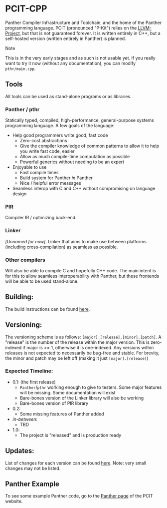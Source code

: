 # PCIT-CPP

Panther Compiler Infrastructure and Toolchain, and the home of the Panther programming language. PCIT (pronounced "P-Kit") relies on the [LLVM-Project](https://github.com/llvm/llvm-project), but that is not guaranteed forever. It is written entirely in C++, but a self-hosted version (written entirely in Panther) is planned.

> [!NOTE]
> This is in the very early stages and as such is not usable yet. If you really want to try it now (without any documentation), you can modify `pthr/main.cpp`.


## Tools
All tools can be used as stand-alone programs or as libraries.

### Panther / pthr
Statically typed, compiled, high-performance, general-purpose systems programming language. A few goals of the language:
- Help good programmers write good, fast code
	- Zero-cost abstractions
	- Give the compiler knowledge of common patterns to allow it to help you write fast code, easier
	- Allow as much compile-time computation as possible
	- Powerful generics without needing to be an expert
- Enjoyable to use
	- Fast compile times
	- Build system for Panther *in* Panther
	- Nice / helpful error messages
- Seamless interop with C and C++ without compromising on language design

### PIR
Compiler IR / optimizing back-end.

### Linker
*[Unnamed for now]*. Linker that aims to make use between platforms (including cross-compilation) as seamless as possible.

### Other compilers
Will also be able to compile C and hopefully C++ code. The main intent is for this to allow seamless interoperability with Panther, but these frontends will be able to be used stand-alone.

## Building:
The build instructions can be found [here](BUILDING.md).


## Versioning:
The versioning scheme is as follows: `[major].[release].[minor].[patch]`. A "release" is the number of the release within the major version. This is zero-indexed if major is >= 1, otherwise it is one-indexed. Any versions within releases is not expected to necessarily be bug-free and stable.
For brevity, the minor and patch may be left off (making it just `[major].[release]`)


### Expected Timeline:
- 0.1: (the first release) 
	- `Panther`/`pthr` working enough to give to testers. Some major features will be missing. Some documentation will exist
	- Bare-bones version of the Linker library will also be working
	- Bare-bones version of PIR library
- 0.2:
	- Some missing features of Panther added
- *in-between*:
	- TBD
- 1.0:
	- The project is "released" and is production ready


## Updates:
List of changes for each version can be found [here](CHANGELOG.md). Note: very small changes may not be listed.

## Panther Example
To see some example Panther code, go to the [Panther page](https://pcit-project.github.io/Panther.html) of the PCIT website.